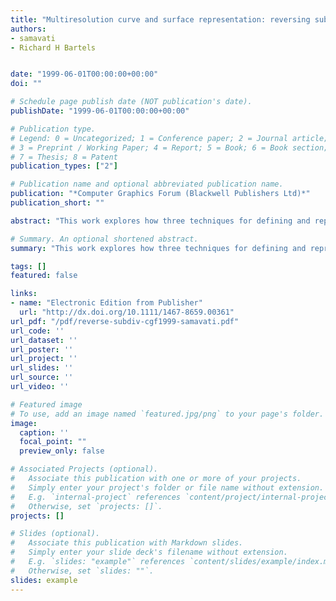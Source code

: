 ```yaml
---
title: "Multiresolution curve and surface representation: reversing subdivision rules by least‐squares data fitting"
authors:
- samavati
- Richard H Bartels


date: "1999-06-01T00:00:00+00:00"
doi: ""

# Schedule page publish date (NOT publication's date).
publishDate: "1999-06-01T00:00:00+00:00"

# Publication type.
# Legend: 0 = Uncategorized; 1 = Conference paper; 2 = Journal article;
# 3 = Preprint / Working Paper; 4 = Report; 5 = Book; 6 = Book section;
# 7 = Thesis; 8 = Patent
publication_types: ["2"]

# Publication name and optional abbreviated publication name.
publication: "*Computer Graphics Forum (Blackwell Publishers Ltd)*"
publication_short: ""

abstract: "This work explores how three techniques for defining and representing curves and surfaces can be related efficiently. The techniques are subdivision, least‐squares data fitting, and wavelets. We show how least‐squares data fitting can be used to “reverse” a subdivision rule, how this reversal is related to wavelets, how this relationship can provide a multilevel representation, and how the decomposition/reconstruction process can be carried out in linear time and space through the use of a matrix factorization. Some insights that this work brings forth are that the inner product used in a multiresolution analysis in uences the support of a wavelet, that wavelets can be constructed by straightforward matrix observations, and that matrix partitioning and factorization can provide alternatives to inverses or duals for building efficient decomposition and reconstruction processes. We illustrate our findings using an example …"

# Summary. An optional shortened abstract.
summary: "This work explores how three techniques for defining and representing curves and surfaces can be related efficiently. The techniques are subdivision, least‐squares data fitting, and wavelets. We show how least‐squares data fitting can be used to “reverse” a subdivision rule, how this reversal is related to wavelets, how this relationship can provide a multilevel representation, and how the decomposition/reconstruction process can be carried out in linear time and space through the use of a matri..."

tags: []
featured: false

links:
- name: "Electronic Edition from Publisher"
  url: "http://dx.doi.org/10.1111/1467-8659.00361"
url_pdf: "/pdf/reverse-subdiv-cgf1999-samavati.pdf"
url_code: ''
url_dataset: ''
url_poster: ''
url_project: ''
url_slides: ''
url_source: ''
url_video: ''

# Featured image
# To use, add an image named `featured.jpg/png` to your page's folder. 
image:
  caption: ''
  focal_point: ""
  preview_only: false

# Associated Projects (optional).
#   Associate this publication with one or more of your projects.
#   Simply enter your project's folder or file name without extension.
#   E.g. `internal-project` references `content/project/internal-project/index.md`.
#   Otherwise, set `projects: []`.
projects: []

# Slides (optional).
#   Associate this publication with Markdown slides.
#   Simply enter your slide deck's filename without extension.
#   E.g. `slides: "example"` references `content/slides/example/index.md`.
#   Otherwise, set `slides: ""`.
slides: example
---
```

